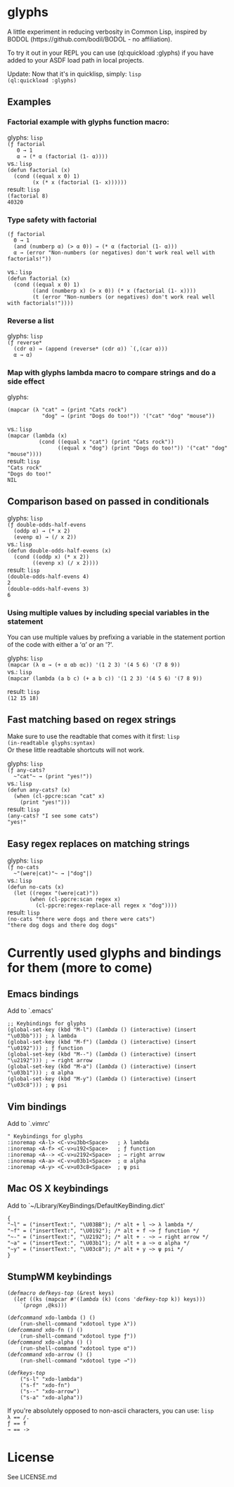 <h1>glyphs</h1>

<p>A little experiment in reducing verbosity in Common Lisp, inspired by
BODOL (https://github.com/bodil/BODOL - no affiliation).</p>

<p>To try it out in your REPL you can use (ql:quickload :glyphs)
if you have added to your ASDF load path in local projects.</p>

<p>Update: Now that it&apos;s in quicklisp, simply:
<code>lisp
(ql:quickload :glyphs)
</code></p>

<h2>Examples</h2>

<h3>Factorial example with glyphs function macro:</h3>

<p>glyphs:
<code>lisp
(ƒ factorial
   0 → 1
   α → (* α (factorial (1- α))))
</code>
vs.:
<code>lisp
(defun factorial (x)
  (cond ((equal x 0) 1)
        (x (* x (factorial (1- x))))))
</code>
result:
<code>lisp
(factorial 8)
40320
</code></p>

<h3>Type safety with factorial</h3>

<pre><code><span class="code"><span class="paren1">(<span class="code">ƒ factorial
  0 → 1
  <span class="paren2">(<span class="code">and <span class="paren3">(<span class="code">numberp α</span>)</span> <span class="paren3">(<span class="code">&gt; α 0</span>)</span></span>)</span> → <span class="paren2">(<span class="code">* α <span class="paren3">(<span class="code">factorial <span class="paren4">(<span class="code">1- α</span>)</span></span>)</span></span>)</span>
  α → <span class="paren2">(<span class="code">error <span class="string">"Non-numbers (or negatives) don't work real well with factorials!"</span></span>)</span></span>)</span></span></code></pre>

<p>vs.:
<code>lisp
(defun factorial (x)
  (cond ((equal x 0) 1)
        ((and (numberp x) (&gt; x 0)) (* x (factorial (1- x))))
        (t (error &quot;Non-numbers (or negatives) don't work real well with factorials!&quot;))))
</code></p>

<h3>Reverse a list</h3>

<p>glyphs:
<code>lisp
(ƒ reverse*
  (cdr α) → (append (reverse* (cdr α)) `(,(car α)))
  α → α)
</code></p>

<h3>Map with glyphs lambda macro to compare strings and do a side effect</h3>

<p>glyphs:</p>

<pre><code><span class="code"><span class="paren1">(<span class="code">mapcar <span class="paren2">(<span class="code">λ <span class="string">"cat"</span> → <span class="paren3">(<span class="code">print <span class="string">"Cats rock"</span></span>)</span>
           <span class="string">"dog"</span> → <span class="paren3">(<span class="code">print <span class="string">"Dogs do too!"</span></span>)</span></span>)</span> '<span class="paren2">(<span class="code"><span class="string">"cat"</span> <span class="string">"dog"</span> <span class="string">"mouse"</span></span>)</span></span>)</span></span></code></pre>

<p>vs.:
<code>lisp
(mapcar (lambda (x)
          (cond ((equal x &quot;cat&quot;) (print &quot;Cats rock&quot;))
                ((equal x &quot;dog&quot;) (print &quot;Dogs do too!&quot;)) '(&quot;cat&quot; &quot;dog&quot; &quot;mouse&quot;))))
</code>
result:
<code>lisp
&quot;Cats rock&quot;
&quot;Dogs do too!&quot;
NIL
</code></p>

<h2>Comparison based on passed in conditionals</h2>

<p>glyphs:
<code>lisp
(ƒ double-odds-half-evens
  (oddp α) → (* x 2)
  (evenp α) → (/ x 2))
</code>
vs.:
<code>lisp
(defun double-odds-half-evens (x)
  (cond ((oddp x) (* x 2))
        ((evenp x) (/ x 2))))
</code>
result:
<code>lisp
(double-odds-half-evens 4)
2
(double-odds-half-evens 3)
6
</code></p>

<h3>Using multiple values by including special variables in the statement</h3>

<p>You can use multiple values by prefixing a variable in the statement
portion of the code with either a &lsquo;α&rsquo; or an &apos;?&apos;.</p>

<p>glyphs:
<code>lisp
(mapcar (λ α → (+ α αb αc)) '(1 2 3) '(4 5 6) '(7 8 9))
</code>
vs.:
<code>lisp
(mapcar (lambda (a b c) (+ a b c)) '(1 2 3) '(4 5 6) '(7 8 9))
</code></p>

<p>result:
<code>lisp
(12 15 18)
</code></p>

<h2>Fast matching based on regex strings</h2>

<p>Make sure to use the readtable that comes with it first:
<code>lisp
(in-readtable glyphs:syntax)
</code>
Or these little readtable shortcuts will not work.</p>

<p>glyphs:
<code>lisp
(ƒ any-cats?
  ~&quot;cat&quot;~ → (print &quot;yes!&quot;))
</code>
vs.:
<code>lisp
(defun any-cats? (x)
  (when (cl-ppcre:scan &quot;cat&quot; x)
    (print &quot;yes!&quot;)))
</code>
result:
<code>lisp
(any-cats? &quot;I see some cats&quot;)
&quot;yes!&quot;
</code></p>

<h2>Easy regex replaces on matching strings</h2>

<p>glyphs:
<code>lisp
(ƒ no-cats
  ~&quot;(were|cat)&quot;~ → |&quot;dog&quot;|)
</code>
vs.:
<code>lisp
(defun no-cats (x)
  (let ((regex &quot;(were|cat)&quot;))
       (when (cl-ppcre:scan regex x)
         (cl-ppcre:regex-replace-all regex x &quot;dog&quot;))))
</code>
result:
<code>lisp
(no-cats &quot;there were dogs and there were cats&quot;)
&quot;there dog dogs and there dog dogs&quot;
</code></p>

<h1>Currently used glyphs and bindings for them (more to come)</h1>

<h2>Emacs bindings</h2>

<p>Add to `.emacs&apos;</p>

<pre><code><span class="code"><span class="comment">;; Keybindings for glyphs
</span><span class="paren1">(<span class="code">global-set-key <span class="paren2">(<span class="code">kbd <span class="string">"M-l"</span></span>)</span> <span class="paren2">(<span class="code"><i><span class="symbol">lambda</span></i> <span class="paren3">(<span class="code"></span>)</span> <span class="paren3">(<span class="code">interactive</span>)</span> <span class="paren3">(<span class="code">insert <span class="string">"</span><span class="string">\u</span><span class="string">03bb"</span></span>)</span></span>)</span></span>)</span> <span class="comment">; λ lambda
</span><span class="paren1">(<span class="code">global-set-key <span class="paren2">(<span class="code">kbd <span class="string">"M-f"</span></span>)</span> <span class="paren2">(<span class="code"><i><span class="symbol">lambda</span></i> <span class="paren3">(<span class="code"></span>)</span> <span class="paren3">(<span class="code">interactive</span>)</span> <span class="paren3">(<span class="code">insert <span class="string">"</span><span class="string">\u</span><span class="string">0192"</span></span>)</span></span>)</span></span>)</span> <span class="comment">; ƒ function
</span><span class="paren1">(<span class="code">global-set-key <span class="paren2">(<span class="code">kbd <span class="string">"M--"</span></span>)</span> <span class="paren2">(<span class="code"><i><span class="symbol">lambda</span></i> <span class="paren3">(<span class="code"></span>)</span> <span class="paren3">(<span class="code">interactive</span>)</span> <span class="paren3">(<span class="code">insert <span class="string">"</span><span class="string">\u</span><span class="string">2192"</span></span>)</span></span>)</span></span>)</span> <span class="comment">; → right arrow
</span><span class="paren1">(<span class="code">global-set-key <span class="paren2">(<span class="code">kbd <span class="string">"M-a"</span></span>)</span> <span class="paren2">(<span class="code"><i><span class="symbol">lambda</span></i> <span class="paren3">(<span class="code"></span>)</span> <span class="paren3">(<span class="code">interactive</span>)</span> <span class="paren3">(<span class="code">insert <span class="string">"</span><span class="string">\u</span><span class="string">03b1"</span></span>)</span></span>)</span></span>)</span> <span class="comment">; α alpha
</span><span class="paren1">(<span class="code">global-set-key <span class="paren2">(<span class="code">kbd <span class="string">"M-y"</span></span>)</span> <span class="paren2">(<span class="code"><i><span class="symbol">lambda</span></i> <span class="paren3">(<span class="code"></span>)</span> <span class="paren3">(<span class="code">interactive</span>)</span> <span class="paren3">(<span class="code">insert <span class="string">"</span><span class="string">\u</span><span class="string">03c8"</span></span>)</span></span>)</span></span>)</span> <span class="comment">; ψ psi</span></span></code></pre>

<h2>Vim bindings</h2>

<p>Add to `.vimrc&apos;</p>

<pre><code>" Keybindings for glyphs
:inoremap &lt;A-l&gt; &lt;C-v&gt;u3bb&lt;Space&gt;   ; λ lambda
:inoremap &lt;A-f&gt; &lt;C-v&gt;u192&lt;Space&gt;   ; ƒ function
:inoremap &lt;A--&gt; &lt;C-v&gt;u2192&lt;Space&gt;  ; → right arrow
:inoremap &lt;A-a&gt; &lt;C-v&gt;u03b1&lt;Space&gt;  ; α alpha
:inoremap &lt;A-y&gt; &lt;C-v&gt;u03c8&lt;Space&gt;  ; ψ psi</code></pre>

<h2>Mac OS X keybindings</h2>

<p>Add to `~/Library/KeyBindings/DefaultKeyBinding.dict&apos;</p>

<pre><code>{
"~l" = ("insertText:", "\U03BB"); /* alt + l ~&gt; λ lambda */
"~f" = ("insertText:", "\U0192"); /* alt + f ~&gt; ƒ function */
"~-" = ("insertText:", "\U2192"); /* alt + - ~&gt; → right arrow */
"~a" = ("insertText:", "\U03b1"); /* alt + a ~&gt; α alpha */
"~y" = ("insertText:", "\U03c8"); /* alt + y ~&gt; ψ psi */
}</code></pre>

<h2>StumpWM keybindings</h2>

<pre><code><span class="code"><span class="paren1">(<span class="code"><i><span class="symbol">defmacro</span></i> <i><span class="symbol">defkeys-top</span></i> <span class="paren2">(<span class="code">&amp;rest keys</span>)</span>
  <span class="paren2">(<span class="code"><i><span class="symbol">let</span></i> <span class="paren3">(<span class="code"><span class="paren4">(<span class="code">ks <span class="paren5">(<span class="code">mapcar #'<span class="paren6">(<span class="code"><i><span class="symbol">lambda</span></i> <span class="paren1">(<span class="code">k</span>)</span> <span class="paren1">(<span class="code">cons '<i><span class="symbol">defkey-top</span></i> k</span>)</span></span>)</span> keys</span>)</span></span>)</span></span>)</span>
    `<span class="paren3">(<span class="code"><i><span class="symbol">progn</span></i> ,@ks</span>)</span></span>)</span></span>)</span>

<span class="paren1">(<span class="code"><i><span class="symbol">defcommand</span></i> xdo-lambda <span class="paren2">(<span class="code"></span>)</span> <span class="paren2">(<span class="code"></span>)</span>
    <span class="paren2">(<span class="code">run-shell-command <span class="string">"xdotool type λ"</span></span>)</span></span>)</span>
<span class="paren1">(<span class="code"><i><span class="symbol">defcommand</span></i> xdo-fn <span class="paren2">(<span class="code"></span>)</span> <span class="paren2">(<span class="code"></span>)</span>
    <span class="paren2">(<span class="code">run-shell-command <span class="string">"xdotool type ƒ"</span></span>)</span></span>)</span>
<span class="paren1">(<span class="code"><i><span class="symbol">defcommand</span></i> xdo-alpha <span class="paren2">(<span class="code"></span>)</span> <span class="paren2">(<span class="code"></span>)</span>
    <span class="paren2">(<span class="code">run-shell-command <span class="string">"xdotool type α"</span></span>)</span></span>)</span>
<span class="paren1">(<span class="code"><i><span class="symbol">defcommand</span></i> xdo-arrow <span class="paren2">(<span class="code"></span>)</span> <span class="paren2">(<span class="code"></span>)</span>
    <span class="paren2">(<span class="code">run-shell-command <span class="string">"xdotool type →"</span></span>)</span></span>)</span>

<span class="paren1">(<span class="code"><i><span class="symbol">defkeys-top</span></i>
    <span class="paren2">(<span class="code"><span class="string">"s-l"</span> <span class="string">"xdo-lambda"</span></span>)</span>
    <span class="paren2">(<span class="code"><span class="string">"s-f"</span> <span class="string">"xdo-fn"</span></span>)</span>
    <span class="paren2">(<span class="code"><span class="string">"s--"</span> <span class="string">"xdo-arrow"</span></span>)</span>
    <span class="paren2">(<span class="code"><span class="string">"s-a"</span> <span class="string">"xdo-alpha"</span></span>)</span></span>)</span></span></code></pre>

<p>If you&apos;re absolutely opposed to non-ascii characters, you can use:
<code>lisp
λ == /.
ƒ == f
→ == -&gt;
</code></p>

<h1>License</h1>

<p>See LICENSE.md</p>
